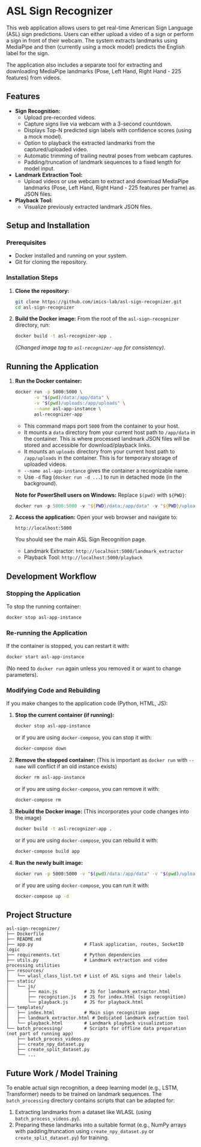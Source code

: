 # ASL Sign Recognizer

This web application allows users to get real-time American Sign Language (ASL) sign predictions. Users can either upload a video of a sign or perform a sign in front of their webcam. The system extracts landmarks using MediaPipe and then (currently using a mock model) predicts the English label for the sign.

The application also includes a separate tool for extracting and downloading MediaPipe landmarks (Pose, Left Hand, Right Hand - 225 features) from videos.

## Features

*   **Sign Recognition:**
    *   Upload pre-recorded videos.
    *   Capture signs live via webcam with a 3-second countdown.
    *   Displays Top-N predicted sign labels with confidence scores (using a mock model).
    *   Option to playback the extracted landmarks from the captured/uploaded video.
    *   Automatic trimming of trailing neutral poses from webcam captures.
    *   Padding/truncation of landmark sequences to a fixed length for model input.
*   **Landmark Extraction Tool:**
    *   Upload videos or use webcam to extract and download MediaPipe landmarks (Pose, Left Hand, Right Hand - 225 features per frame) as JSON files.
*   **Playback Tool:**
    *   Visualize previously extracted landmark JSON files.

## Setup and Installation

### Prerequisites

*   Docker installed and running on your system.
*   Git for cloning the repository.

### Installation Steps

1.  **Clone the repository:**
    ```bash
    git clone https://github.com/imics-lab/asl-sign-recognizer.git
    cd asl-sign-recognizer
    ```

2.  **Build the Docker image:**
    From the root of the `asl-sign-recognizer` directory, run:
    ```bash
    docker build -t asl-recognizer-app .
    ```
    *(Changed image tag to `asl-recognizer-app` for consistency).*

## Running the Application

1.  **Run the Docker container:**
    ```bash
    docker run -p 5000:5000 \
           -v "$(pwd)/data:/app/data" \
           -v "$(pwd)/uploads:/app/uploads" \
           --name asl-app-instance \
           asl-recognizer-app
    ```
    *   This command maps port `5000` from the container to your host.
    *   It mounts a `data` directory from your current host path to `/app/data` in the container. This is where processed landmark JSON files will be stored and accessible for download/playback links.
    *   It mounts an `uploads` directory from your current host path to `/app/uploads` in the container. This is for temporary storage of uploaded videos.
    *   `--name asl-app-instance` gives the container a recognizable name.
    *   Use `-d` flag (`docker run -d ...`) to run in detached mode (in the background).

    **Note for PowerShell users on Windows:** Replace `$(pwd)` with `${PWD}`:
    ```powershell
    docker run -p 5000:5000 -v "${PWD}/data:/app/data" -v "${PWD}/uploads:/app/uploads" --name asl-app-instance asl-recognizer-app
    ```

2.  **Access the application:**
    Open your web browser and navigate to:
    ```
    http://localhost:5000
    ```
    You should see the main ASL Sign Recognition page.
    *   Landmark Extractor: `http://localhost:5000/landmark_extractor`
    *   Playback Tool: `http://localhost:5000/playback`

## Development Workflow

### Stopping the Application

To stop the running container:
```bash
docker stop asl-app-instance
```

### Re-running the Application

If the container is stopped, you can restart it with:
```bash
docker start asl-app-instance
```
(No need to `docker run` again unless you removed it or want to change parameters).

### Modifying Code and Rebuilding

If you make changes to the application code (Python, HTML, JS):

1.  **Stop the current container (if running):**
    ```bash
    docker stop asl-app-instance
    ```
    or if you are using `docker-compose`, you can stop it with:
    ```bash
    docker-compose down
    ```
2.  **Remove the stopped container:**
    (This is important as `docker run` with `--name` will conflict if an old instance exists)
    ```bash
    docker rm asl-app-instance
    ```
    or if you are using `docker-compose`, you can remove it with:
    ```bash
    docker-compose rm
    ```
3.  **Rebuild the Docker image:**
    (This incorporates your code changes into the image)
    ```bash
    docker build -t asl-recognizer-app .
    ```
    or if you are using `docker-compose`, you can rebuild it with:
    ```bash
    docker-compose build app
    ```
4.  **Run the newly built image:**
    ```bash
    docker run -p 5000:5000 -v "$(pwd)/data:/app/data" -v "$(pwd)/uploads:/app/uploads" --name asl-app-instance asl-recognizer-app
    ```
    or if you are using `docker-compose`, you can run it with:
    ```bash
    docker-compose up -d
    ```

## Project Structure

```
asl-sign-recognizer/
├── Dockerfile
├── README.md
├── app.py                   # Flask application, routes, SocketIO logic
├── requirements.txt         # Python dependencies
├── utils.py                 # Landmark extraction and video processing utilities
├── resources/
│   └── wlasl_class_list.txt # List of ASL signs and their labels
├── static/
│   └── js/
│       ├── main.js          # JS for landmark_extractor.html
│       ├── recognition.js   # JS for index.html (sign recognition)
│       └── playback.js      # JS for playback.html
├── templates/
│   ├── index.html           # Main sign recognition page
│   ├── landmark_extractor.html # Dedicated landmark extraction tool
│   └── playback.html        # Landmark playback visualization
└── batch_processing/        # Scripts for offline data preparation (not part of running app)
    ├── batch_process_videos.py
    ├── create_npy_dataset.py
    ├── create_split_dataset.py
    └── ...
```

## Future Work / Model Training

To enable actual sign recognition, a deep learning model (e.g., LSTM, Transformer) needs to be trained on landmark sequences. The `batch_processing` directory contains scripts that can be adapted for:
1.  Extracting landmarks from a dataset like WLASL (using `batch_process_videos.py`).
2.  Preparing these landmarks into a suitable format (e.g., NumPy arrays with padding/truncation using `create_npy_dataset.py` or `create_split_dataset.py`) for training.
